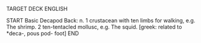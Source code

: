 TARGET DECK
ENGLISH

START
Basic
Decapod
Back: n. 1 crustacean with ten limbs for walking, e.g. The shrimp. 2 ten-tentacled mollusc, e.g. The squid. [greek: related to *deca-, pous pod- foot]
END
